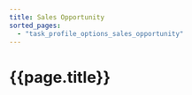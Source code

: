 ```yaml
---
title: Sales Opportunity
sorted_pages:
  - "task_profile_options_sales_opportunity"
---
```

# {{page.title}}
